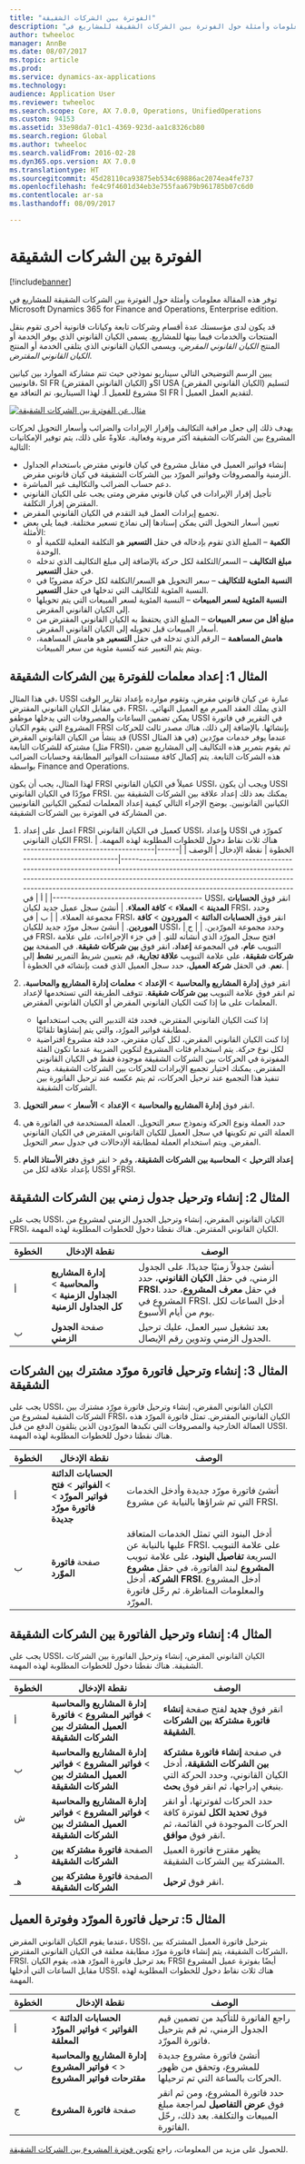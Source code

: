 ```yaml
---
title: "الفوترة بين الشركات الشقيقة"
description: "توفر هذه المقالة معلومات وأمثلة حول الفوترة بين الشركات الشقيقة للمشاريع في Microsoft Dynamics 365 for Finance and Operations, Enterprise edition."
author: twheeloc
manager: AnnBe
ms.date: 08/07/2017
ms.topic: article
ms.prod: 
ms.service: dynamics-ax-applications
ms.technology: 
audience: Application User
ms.reviewer: twheeloc
ms.search.scope: Core, AX 7.0.0, Operations, UnifiedOperations
ms.custom: 94153
ms.assetid: 33e98da7-01c1-4369-923d-aa1c8326cb80
ms.search.region: Global
ms.author: twheeloc
ms.search.validFrom: 2016-02-28
ms.dyn365.ops.version: AX 7.0.0
ms.translationtype: HT
ms.sourcegitcommit: 45d28110ca93875eb534c69886ac2074ea4fe737
ms.openlocfilehash: fe4c9f4601d34eb3e755faa679b961785b07c6d0
ms.contentlocale: ar-sa
ms.lasthandoff: 08/09/2017

---
```


# <a name="intercompany-invoicing"></a>الفوترة بين الشركات الشقيقة

[!include[banner](../includes/banner.md)]


توفر هذه المقالة معلومات وأمثلة حول الفوترة بين الشركات الشقيقة للمشاريع في Microsoft Dynamics 365 for Finance and Operations, Enterprise edition.

قد يكون لدى مؤسستك عدة أقسام وشركات تابعة وكيانات قانونية أخرى تقوم بنقل المنتجات والخدمات فيما بينها للمشاريع. يسمى الكيان القانوني الذي يوفر الخدمة أو المنتج *الكيان القانوني المقرض*، ويسمى الكيان القانوني الذي يتلقى الخدمة أو المنتج *الكيان القانوني المقترض*. 

يبين الرسم التوضيحي التالي سيناريو نموذجي حيث تتم مشاركة الموارد بين كيانين قانونيين، SI FR (الكيان القانوني المقترض‬) وSI USA (الكيان القانوني المقرض) لتسليم مشروع للعميل أ. لهذا السيناريو، تم التعاقد مع SI FR لتقديم العمل العميل أ. 

[![مثال عن الفوترة بين الشركات الشقيقة](./media/interco.invoicing-01.jpg)](./media/interco.invoicing-01.jpg) 

يهدف ذلك إلى جعل مراقبة التكاليف وإقرار الإيرادات والضرائب وأسعار التحويل لحركات المشروع بين الشركات الشقيقة أكثر مرونة وفعالية. علاوةً على ذلك، يتم توفير الإمكانيات التالية:

-   إنشاء فواتير العميل في مقابل مشروع في كيان قانوني مقترض باستخدام الجداول الزمنية والمصروفات وفواتير المورّد بين الشركات الشقيقة في كيان قانوني مقرض.
-   دعم حساب الضرائب والتكاليف غير المباشرة.
-   تأجيل إقرار الإيرادات في كيان قانوني مقرض ومتى يجب على الكيان القانوني المقترض إقرار التكلفة.
-   تجميع إيرادات العمل قيد التقدم في الكيان القانوني المقرض.
-   تعيين أسعار التحويل التي يمكن إسنادها إلى نماذج تسعير مختلفة. فيما يلي بعض الأمثلة:
    -   **الكمية** – المبلغ الذي تقوم بإدخاله في حقل **التسعير** هو التكلفة الفعلية للكمية أو الوحدة.
    -   **مبلغ التكاليف** – السعر/التكلفة لكل حركة بالإضافة إلى مبلغ التكاليف الذي تدخله في حقل **التسعير**.
    -   **النسبة المئوية للتكاليف‬** – سعر التحويل هو السعر/التكلفة لكل حركة مضروبًا في النسبة المئوية للتكاليف‬ التي تدخلها في حقل **التسعير**.
    -   **النسبة المئوية لسعر المبيعات‬** – النسبة المئوية لسعر المبيعات‬ التي يتم تحويلها إلى الكيان القانوني المقرض.
    -   **مبلغ أقل من سعر المبيعات‬** – المبلغ الذي يحتفظ به الكيان القانوني المقترض من أسعار المبيعات قبل تحويله إلى الكيان القانوني المقرض.
    -   **هامش المساهمة** – الرقم الذي تدخله في حقل **التسعير** هو هامش المساهمة، ويتم يتم التعبير عنه كنسبة مئوية من سعر المبيعات.

## <a name="example-1-set-up-parameters-for-intercompany-invoicing"></a>المثال 1: إعداد معلمات للفوترة بين الشركات الشقيقة
في هذا المثال، USSI عبارة عن كيان قانوني مقرض، وتقوم موارده بإعداد تقارير الوقت في مقابل الكيان القانوني المقترض، FRSI، الذي يملك العقد المبرم مع العميل النهائي. يمكن تضمين الساعات والمصروفات التي يدخلها موظفو USSI في التقرير في فاتورة المشروع التي يقوم الكيان FRSI بإنشائها. بالإضافة إلى ذلك، هناك مصدر ثالث للحركات قد ينشأ من الكيان القانوني المقرض (USSI في هذ المثال) عندما يوفر خدمات مورّدين مشتركة للشركات التابعة (مثل FRSI)، ثم يقوم بتمرير هذه التكاليف إلى المشاريع ضمن هذه الشركات التابعة. يتم إكمال كافة مستندات الفواتير المطابقة وحسابات الضرائب بواسطة Finance and Operations. 

لهذا المثال، يجب أن يكون FRSI عميلاً في الكيان القانوني USSI، ويجب أن يكون USSI مورّدًا في الكيان القانوني FRSI. يمكنك بعد ذلك إعداد علاقة بين الشركات الشقيقة بين الكيانين القانونيين. يوضح الإجراء التالي كيفية إعداد المعلمات لتمكين الكيانين القانونيين من المشاركة في الفوترة بين الشركات الشقيقة.

1.  اعمل على إعداد FRSI كعميل في الكيان القانوني USSI، وإعداد USSI كمورّد في الكيان القانوني FRSI. هناك ثلاث نقاط دخول للخطوات المطلوبة لهذه المهمة.
    | الخطوة | نقطة الإدخال                                                                       | ‏‏الوصف   |
    |------|-----------------------------------------------------------------------------------|-------------------------------------------------------------------------------------------------------------------------------------------------------------------------------------------------------------------------------------------------------------------------------------------------|
    | أ    | في USSI، انقر فوق **الحسابات المدينة** &gt; **العملاء** &gt; **كافة العملاء**. | أنشئ سجل عميل جديد لكيان FRSI، وحدد مجموعة العملاء.                                                                                                                                                                                                                           |
    | ب    | في FRSI، انقر فوق **الحسابات الدائنة** &gt; **الموردون** &gt; **كافة الموردين**.        | أنشئ سجل مورّد جديد للكيان USSI، وحدد مجموعة المورّدين.                                                                                                                                                                                                                               |
    | ج    | في FRSI، افتح سجل المورّد الذي أنشأته للتو.                            | في جزء الإجراءات، على علامة التبويب **عام**، في المجموعة **إعداد**، انقر فوق **بين شركات شقيقة**. في الصفحة **بين شركات شقيقة**، على علامة التبويب **علاقة تجارية**، قم بتعيين شريط التمرير **نشط** إلى **نعم**. في الحقل **شركة العميل**، حدد سجل العميل الذي قمت بإنشائه في الخطوة أ. |

2.  انقر فوق **إدارة المشاريع والمحاسبة** &gt; **الإعداد** &gt; **معلمات إدارة المشاريع والمحاسبة**، ثم انقر فوق علامة التبويب **بين شركات شقيقة**. تتوقف الطريقة التي تستخدمها لإعداد المعلمات على ما إذا كنت الكيان القانوني المقرض أو الكيان القانوني المقترض.
    -   إذا كنت الكيان القانوني المقترض، فحدد فئة التدبير التي يجب استخدامها لمطابقة فواتير المورُد، والتي يتم إنشاؤها تلقائيًا.
    -   إذا كنت الكيان القانوني المقرض، لكل كيان مقترض، حدد فئة مشروع افتراضية لكل نوع حركة. يتم استخدام فئات المشروع لتكوين الضريبة عندما تكون الفئة المفوترة في الحركات بين الشركات الشقيقة موجودة فقط في الكيان القانوني المقترض. يمكنك اختيار تجميع الإيرادات للحركات بين الشركات الشقيقة. ويتم تنفيذ هذا التجميع عند ترحيل الحركات، ثم يتم عكسه عند ترحيل الفاتورة بين الشركات الشقيقة.

3.  انقر فوق **إدارة المشاريع والمحاسبة** &gt; **الإعداد** &gt; **الأسعار** &gt; **سعر التحويل**.
4.  حدد العملة ونوع الحركة ونموذج سعر التحويل. العملة المستخدمة في الفاتورة هي العملة التي تم تكوينها في سجل العميل للكيان القانوني المقترض في الكيان القانوني المقرض. ويتم استخدام العملة لمطابقة الإدخالات في جدول سعر التحويل.
5.  انقر فوق **دفتر الأستاذ العام** &gt; **‎إعداد الترحيل** &gt; **المحاسبة بين الشركات الشقيقة**، وقم بإعداد علاقة لكل من USSI وFRSI.

## <a name="example-2-create-and-post-an-intercompany-timesheet"></a>المثال 2: إنشاء وترحيل جدول زمني بين الشركات الشقيقة
يجب على USSI، الكيان القانوني المقرض، إنشاء وترحيل الجدول الزمني لمشروع من FRSI، الكيان القانوني المقترض. هناك نقطتا دخول للخطوات المطلوبة لهذه المهمة.

| الخطوة | نقطة الإدخال                                                                       | ‏‏الوصف                                                                                                                                                                                       |
|------|-----------------------------------------------------------------------------------|---------------------------------------------------------------------------------------------------------------------------------------------------------------------------------------------------|
| أ    | **إدارة المشاريع والمحاسبة‬** &gt; **الجداول الزمنية** &gt; **كل الجداول الزمنية** | أنشئ جدولاً زمنيًا جديدًا. على الجدول الزمني، في حقل **الكيان القانوني**، حدد **FRSI**. في حقل **معرف المشروع**، حدد المشروع في FRSI. أدخل الساعات لكل يوم من أيام الأسبوع. |
| ب    | صفحة **الجدول الزمني**                                                                | بعد تشغيل سير العمل، عليك ترحيل الجدول الزمني وتدوين رقم الإيصال.                                                                                                               |

## <a name="example-3-create-and-post-an-intercompany-vendor-invoice"></a>المثال 3: إنشاء وترحيل فاتورة مورّد مشترك بين الشركات الشقيقة
يجب على USSI، الكيان القانوني المقرض، إنشاء وترحيل فاتورة مورّد مشترك بين الشركات الشقية لمشروع من FRSI، الكيان القانوني المقترض. تمثل فاتورة المورّد هذه العمالة الخارجية والمصروفات التي تكبدها المورّدون الذين يتلقون الدفع من قبل USSI. هناك نقطتا دخول للخطوات المطلوبة لهذه المهمة.

| الخطوة | نقطة الإدخال                                                                                      | ‏‏الوصف                                                                                                                                                                                                                                                                          |
|------|--------------------------------------------------------------------------------------------------|--------------------------------------------------------------------------------------------------------------------------------------------------------------------------------------------------------------------------------------------------------------------------------------|
| أ    | **الحسابات الدائنة** &gt; **الفواتير** &gt; **‏‫فتح فواتير المورّد‬** &gt; **فاتورة مورّد جديدة** | أنشئ فاتورة مورّد جديدة وأدخل الخدمات التي تم شراؤها بالنيابة عن مشروع FRSI.                                                                                                                                                                                  |
| ب    | صفحة **فاتورة الموّرد**                                                                      | أدخل البنود التي تمثل الخدمات المتعاقد عليها بالنيابة عن FRSI. على علامة التبويب السريعة **تفاصيل البنود**، على علامة تبويب **المشروع** لبند الفاتورة، في حقل **مشروع الشركة**، أدخل **FRSI**. أدخل المشروع والمعلومات المناظرة. ثم رحّل فاتورة المورّد. |

## <a name="example-4-create-and-post-the-intercompany-invoice"></a>المثال 4: إنشاء وترحيل الفاتورة بين الشركات الشقيقة
يجب على USSI، الكيان القانوني المقرض، إنشاء وترحيل الفاتورة بين الشركات الشقيقة. هناك نقطتا دخول للخطوات المطلوبة لهذه المهمة.

| الخطوة | نقطة الإدخال                                                                                             | ‏‏الوصف                                                                                                                                      |
|------|---------------------------------------------------------------------------------------------------------|--------------------------------------------------------------------------------------------------------------------------------------------------|
| أ    | **إدارة المشاريع والمحاسبة** &gt; **فواتير المشروع** &gt; **‏‫فاتورة العميل المشترك بين الشركات الشقيقة**  | انقر فوق **جديد** لفتح صفحة **إنشاء فاتورة مشتركة بين الشركات الشقيقة‬**.                                                                                  |
| ب    | **إدارة المشاريع والمحاسبة** &gt; **فواتير المشروع** &gt; **فواتير العميل المشترك بين الشركات الشقيقة** | في صفحة **إنشاء فاتورة مشتركة بين الشركات الشقيقة‬**، أدخل الكيان القانوني، وحدد الحركة التي ينبغي إدراجها، ثم انقر فوق **بحث**. |
| ش    | **إدارة المشاريع والمحاسبة** &gt; **فواتير المشروع** &gt; **فواتير العميل المشترك بين الشركات الشقيقة** | حدد الحركات لفوترتها، أو انقر فوق **تحديد الكل** لفوترة كافة الحركات الموجودة في القائمة، ثم انقر فوق **موافق**.                  |
| د    | الصفحة **فاتورة مشتركة بين الشركات الشقيقة**                                                                       | يظهر مقترح فاتورة العميل المشتركة بين الشركات الشقيقة.                                                                                             |
| هـ    | الصفحة **فاتورة مشتركة بين الشركات الشقيقة**                                                                       | انقر فوق **ترحيل**.                                                                                                                                  |

## <a name="example-5-post-the-vendor-invoice-and-invoice-the-customer"></a>المثال 5: ترحيل فاتورة المورّد وفوترة العميل
عندما يقوم الكيان القانوني المقرض، USSI، بترحيل فاتورة العميل المشتركة بين الشركات الشقيقة، يتم إنشاء فاتورة مورّد مطابقة معلقة في الكيان القانوني المقترض، FRSI. بعد ترحيل فاتورة المورّد هذه، يقوم الكيان FRSI أيضًا بفوترة عميل المشروع مقابل الساعات التي أدخلها USSI. هناك ثلاث نقاط دخول للخطوات المطلوبة لهذه المهمة.

| الخطوة | نقطة الإدخال                                                                                        | ‏‏الوصف                                                                                                             |
|------|----------------------------------------------------------------------------------------------------|-------------------------------------------------------------------------------------------------------------------------|
| أ    | **الحسابات الدائنة** &gt; **الفواتير** &gt; **فواتير المورّد المعلقة**                            | راجع الفاتورة للتأكيد من تضمين قيم الجدول الزمني، ثم قم بترحيل فاتورة المورّد.                  |
| ب    | **إدارة المشاريع والمحاسبة** &gt; **فواتير المشروع** &gt; **‎مقترحات فواتير المشروع** | أنشئ فاتورة مشروع جديدة للمشروع، وتحقق من ظهور الحركات بالساعة التي تم ترحيلها.            |
| ج    | صفحة **فاتورة المشروع**                                                                       | حدد فاتورة المشروع، ومن ثم انقر فوق **عرض التفاصيل** لمراجعة مبلغ المبيعات والتكلفة. بعد ذلك، رحّل الفاتورة. |


للحصول على مزيد من المعلومات، راجع [تكوين فوترة المشروع بين الشركات الشقيقة‬](tasks/configure-intercompany-project-invoicing.md).



